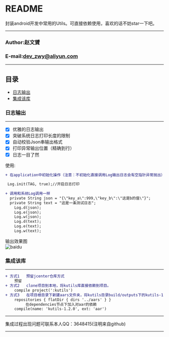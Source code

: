 README
===========================
封装android开发中常用的Utils。可直接依赖使用，喜欢的话不妨star一下吧。
****
### Author:赵文贇
### E-mail:dev_zwy@aliyun.com
****
## 目录
* [日志输出](#日志输出)
* [集成该库](#集成该库)




































### 日志输出
-----------
- [x] 优雅的日志输出
- [x] 突破系统日志打印长度的限制
- [x] 自动校验Json串输出格式
- [x] 打印异常输出位置（精确到行）
- [x] 日志一目了然  

 使用:
```diff
+ 在application中初始化操作（注意：不初始化直接调用Log输出日志会有空指针异常抛出）：
 
 Log.init(TAG, true);//开启日志打印
  
+ 调用和系统Log调用一样
  private String json = "{\"key_a\":999,\"key_b\":\"这是b的值\"}";
  private String text = "这是一条测试日志";
    Log.d(json);
    Log.e(json);
    Log.w(json);  
    Log.d(text);
    Log.e(text);
    Log.w(text);

```
 输出效果图  
 ![baidu](https://github.com/devzwy/KUtils/raw/master/images/loginfo.png)  
 
### 集成该库
-----------
```diff
+ 方式1   预留jcenter仓库方式  
    预留
+ 方式2   clone项目到本地，将kutils库直接依赖到项目。
    compile project(':kutils')
+ 方式3   在项目根目录下新建aars文件夹，将kutils目录build/outputs下的kutils-1.2.0.aar文件copy进aars文件夹  在app的build.gradle 最外层节点加入
    repositories { flatDir { dirs '../aars' } }
         在dependencies节点下加入对aar的依赖
    compile(name: 'kutils-1.2.0', ext: 'aar')
 ```
 ****
 集成过程出现问题可联系本人QQ：3648415(注明来自github)
 ****
 
 
 
 
 
 